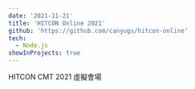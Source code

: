 ```yaml
---
date: '2021-11-21'
title: 'HITCON Online 2021'
github: 'https://github.com/canyugs/hitcon-online'
tech:
  - Node.js
showInProjects: true
---
```


HITCON CMT 2021 虛擬會場
